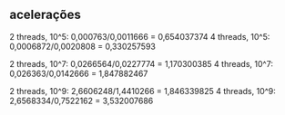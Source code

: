acelerações
---
2 threads, 10^5: 0,000763/0,0011666 = 0,654037374
4 threads, 10^5: 0,0006872/0,0020808 = 0,330257593


2 threads, 10^7: 0,0266564/0,0227774 = 1,170300385
4 threads, 10^7: 0,026363/0,0142666 = 1,847882467


2 threads, 10^9: 2,6606248/1,4410266 = 1,846339825
4 threads, 10^9: 2,6568334/0,7522162 = 3,532007686
